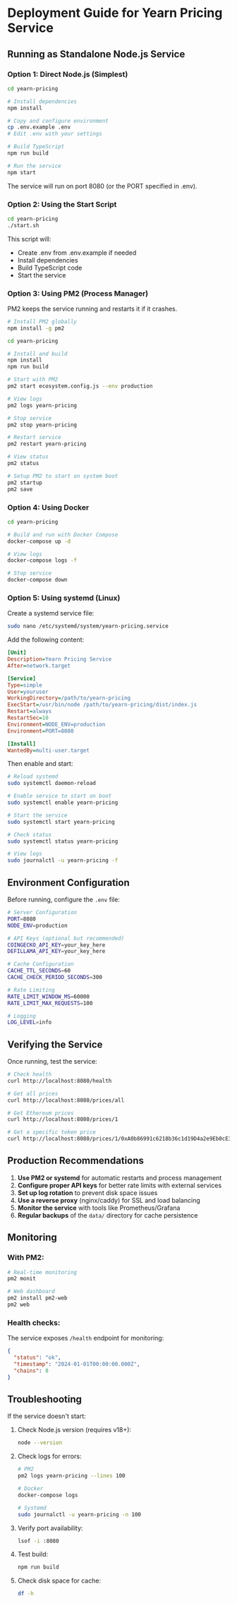 # Deployment Guide for Yearn Pricing Service

## Running as Standalone Node.js Service

### Option 1: Direct Node.js (Simplest)

```bash
cd yearn-pricing

# Install dependencies
npm install

# Copy and configure environment
cp .env.example .env
# Edit .env with your settings

# Build TypeScript
npm run build

# Run the service
npm start
```

The service will run on port 8080 (or the PORT specified in .env).

### Option 2: Using the Start Script

```bash
cd yearn-pricing
./start.sh
```

This script will:
- Create .env from .env.example if needed
- Install dependencies
- Build TypeScript code
- Start the service

### Option 3: Using PM2 (Process Manager)

PM2 keeps the service running and restarts it if it crashes.

```bash
# Install PM2 globally
npm install -g pm2

cd yearn-pricing

# Install and build
npm install
npm run build

# Start with PM2
pm2 start ecosystem.config.js --env production

# View logs
pm2 logs yearn-pricing

# Stop service
pm2 stop yearn-pricing

# Restart service
pm2 restart yearn-pricing

# View status
pm2 status

# Setup PM2 to start on system boot
pm2 startup
pm2 save
```

### Option 4: Using Docker

```bash
cd yearn-pricing

# Build and run with Docker Compose
docker-compose up -d

# View logs
docker-compose logs -f

# Stop service
docker-compose down
```

### Option 5: Using systemd (Linux)

Create a systemd service file:

```bash
sudo nano /etc/systemd/system/yearn-pricing.service
```

Add the following content:

```ini
[Unit]
Description=Yearn Pricing Service
After=network.target

[Service]
Type=simple
User=youruser
WorkingDirectory=/path/to/yearn-pricing
ExecStart=/usr/bin/node /path/to/yearn-pricing/dist/index.js
Restart=always
RestartSec=10
Environment=NODE_ENV=production
Environment=PORT=8080

[Install]
WantedBy=multi-user.target
```

Then enable and start:

```bash
# Reload systemd
sudo systemctl daemon-reload

# Enable service to start on boot
sudo systemctl enable yearn-pricing

# Start the service
sudo systemctl start yearn-pricing

# Check status
sudo systemctl status yearn-pricing

# View logs
sudo journalctl -u yearn-pricing -f
```

## Environment Configuration

Before running, configure the `.env` file:

```bash
# Server Configuration
PORT=8080
NODE_ENV=production

# API Keys (optional but recommended)
COINGECKO_API_KEY=your_key_here
DEFILLAMA_API_KEY=your_key_here

# Cache Configuration
CACHE_TTL_SECONDS=60
CACHE_CHECK_PERIOD_SECONDS=300

# Rate Limiting
RATE_LIMIT_WINDOW_MS=60000
RATE_LIMIT_MAX_REQUESTS=100

# Logging
LOG_LEVEL=info
```

## Verifying the Service

Once running, test the service:

```bash
# Check health
curl http://localhost:8080/health

# Get all prices
curl http://localhost:8080/prices/all

# Get Ethereum prices
curl http://localhost:8080/prices/1

# Get a specific token price
curl http://localhost:8080/prices/1/0xA0b86991c6218b36c1d19D4a2e9Eb0cE3606eB48
```

## Production Recommendations

1. **Use PM2 or systemd** for automatic restarts and process management
2. **Configure proper API keys** for better rate limits with external services
3. **Set up log rotation** to prevent disk space issues
4. **Use a reverse proxy** (nginx/caddy) for SSL and load balancing
5. **Monitor the service** with tools like Prometheus/Grafana
6. **Regular backups** of the `data/` directory for cache persistence

## Monitoring

### With PM2:
```bash
# Real-time monitoring
pm2 monit

# Web dashboard
pm2 install pm2-web
pm2 web
```

### Health checks:
The service exposes `/health` endpoint for monitoring:
```json
{
  "status": "ok",
  "timestamp": "2024-01-01T00:00:00.000Z",
  "chains": 8
}
```

## Troubleshooting

If the service doesn't start:

1. Check Node.js version (requires v18+):
   ```bash
   node --version
   ```

2. Check logs for errors:
   ```bash
   # PM2
   pm2 logs yearn-pricing --lines 100
   
   # Docker
   docker-compose logs
   
   # Systemd
   sudo journalctl -u yearn-pricing -n 100
   ```

3. Verify port availability:
   ```bash
   lsof -i :8080
   ```

4. Test build:
   ```bash
   npm run build
   ```

5. Check disk space for cache:
   ```bash
   df -h
   ```